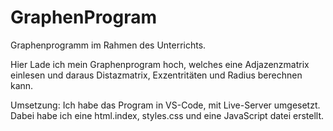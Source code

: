 # GraphenProgram
Graphenprogramm im Rahmen des Unterrichts.

Hier Lade ich mein Graphenprogram hoch, welches eine Adjazenzmatrix einlesen und daraus Distazmatrix, Exzentritäten und Radius berechnen kann.

Umsetzung:
Ich habe das Program in VS-Code, mit Live-Server umgesetzt.
Dabei habe ich eine html.index, styles.css und eine JavaScript datei erstellt.
